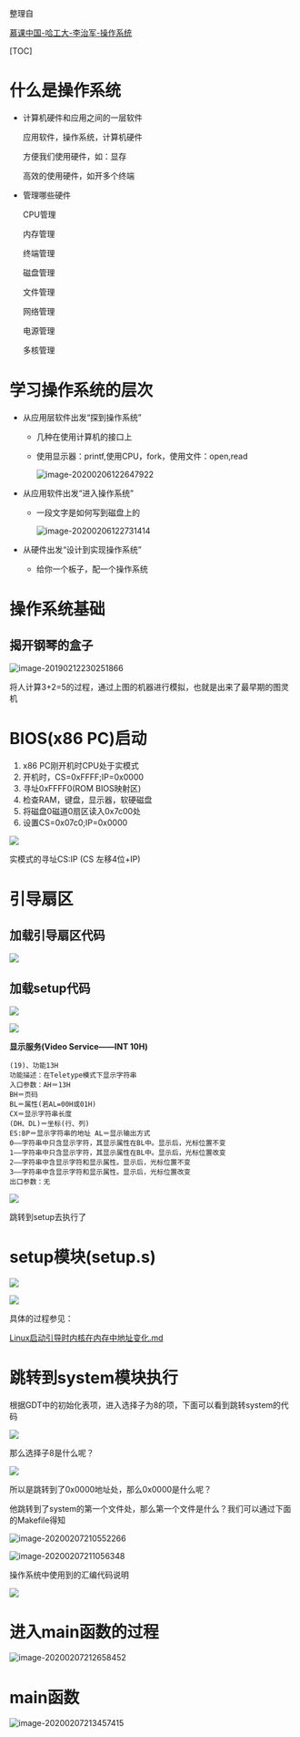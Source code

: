 

整理自

[慕课中国-哈工大-李治军-操作系统](https://www.icourse163.org/course/HIT-1002531008)



[TOC]



# 什么是操作系统

* 计算机硬件和应用之间的一层软件

  应用软件，操作系统，计算机硬件

  方便我们使用硬件，如：显存

  高效的使用硬件，如开多个终端

* 管理哪些硬件

  CPU管理

  内存管理

  终端管理

  磁盘管理

  文件管理

  网络管理

  电源管理

  多核管理



# 学习操作系统的层次

* 从应用层软件出发“探到操作系统”

  * 几种在使用计算机的接口上

  * 使用显示器：printf,使用CPU，fork，使用文件：open,read

    ![image-20200206122647922](/Users/chenyansong/Documents/note/images/os/image-20200206122647922.png)

* 从应用软件出发“进入操作系统”

  * 一段文字是如何写到磁盘上的

    ![image-20200206122731414](/Users/chenyansong/Documents/note/images/os/image-20200206122731414.png)

* 从硬件出发“设计到实现操作系统”

  * 给你一个板子，配一个操作系统	







# 操作系统基础

## 揭开钢琴的盒子

![image-20190212230251866](/Users/chenyansong/Documents/note/images/os/1.png)



将人计算3+2=5的过程，通过上图的机器进行模拟，也就是出来了最早期的图灵机





# BIOS(x86 PC)启动

1. x86 PC刚开机时CPU处于实模式
2. 开机时，CS=0xFFFF;IP=0x0000
3. 寻址0xFFFF0(ROM BIOS映射区)
4. 检查RAM，键盘，显示器，软硬磁盘
5. 将磁盘0磁道0扇区读入0x7c00处
6. 设置CS=0x07c0;IP=0x0000

![](/Users/chenyansong/Documents/note/images/os/image-20200206180129553.png)

实模式的寻址CS:IP (CS 左移4位+IP)



# 引导扇区

## 加载引导扇区代码

![](/Users/chenyansong/Documents/note/images/os/image-20200206181204450.png)

## 加载setup代码

![](/Users/chenyansong/Documents/note/images/os/image-20200206182652616.png)


![](/Users/chenyansong/Documents/note/images/os/image-20200206183641986.png)

**显示服务(Video Service——INT 10H)**

```shell
(19)、功能13H
功能描述：在Teletype模式下显示字符串
入口参数：AH＝13H
BH＝页码
BL＝属性(若AL=00H或01H)
CX＝显示字符串长度
(DH、DL)＝坐标(行、列)
ES:BP＝显示字符串的地址 AL＝显示输出方式
0——字符串中只含显示字符，其显示属性在BL中。显示后，光标位置不变
1——字符串中只含显示字符，其显示属性在BL中。显示后，光标位置改变
2——字符串中含显示字符和显示属性。显示后，光标位置不变
3——字符串中含显示字符和显示属性。显示后，光标位置改变
出口参数：无
```

![](/Users/chenyansong/Documents/note/images/os/image-20200206205004672.png)

跳转到setup去执行了



# setup模块(setup.s)

![](/Users/chenyansong/Documents/note/images/os/image-20200207201832023.png)

![](/Users/chenyansong/Documents/note/images/os/SouthEast.png)

具体的过程参见：

[Linux启动引导时内核在内存中地址变化.md](https://github.com/chenyansong1/note/blob/master/operationSystem/Linux启动引导时内核在内存中地址变化.md)







# 跳转到system模块执行

根据GDT中的初始化表项，进入选择子为8的项，下面可以看到跳转system的代码

![](/Users/chenyansong/Documents/note/images/os/image-20200207210013777.png)

那么选择子8是什么呢？

![](/Users/chenyansong/Documents/note/images/os/image-20200207210149614.png)

所以是跳转到了0x0000地址处，那么0x0000是什么呢？

他跳转到了system的第一个文件处，那么第一个文件是什么？我们可以通过下面的Makefile得知

![image-20200207210552266](/Users/chenyansong/Documents/note/images/os/image-20200207210552266.png)

![image-20200207211056348](/Users/chenyansong/Documents/note/images/os/image-20200207211056348.png)

操作系统中使用到的汇编代码说明

![](/Users/chenyansong/Documents/note/images/os/image-20200207211308959.png)

# 进入main函数的过程

![image-20200207212658452](/Users/chenyansong/Documents/note/images/os/image-20200207212658452.png)



# main函数

![image-20200207213457415](/Users/chenyansong/Documents/note/images/os/image-20200207213457415.png)